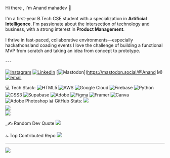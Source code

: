 
Hi there , I'm Anand mahadev 👋<br><br>I'm a first-year B.Tech CSE student with a specialization in **Artificial Intelligence**. I'm passionate about the intersection of technology and business, with a strong interest in **Product Management**.<br><br>I thrive in fast-paced, collaborative environments—especially  hackathons!and coading events I love the challenge of building a functional MVP from scratch and taking an idea from concept to prototype.<br><br>---<br><br>
[![Instagram](https://img.shields.io/badge/Instagram-%23E4405F.svg?logo=Instagram&logoColor=white)](https://instagram.com/anand.mahadevv) [![LinkedIn](https://img.shields.io/badge/LinkedIn-%230077B5.svg?logo=linkedin&logoColor=white)](https://linkedin.com/in/anandmahadev) [![Mastodon](https://img.shields.io/badge/-MASTODON-%232B90D9?logo=mastodon&logoColor=white)](https://mastodon.social/@Anand M) [![email](https://img.shields.io/badge/Email-D14836?logo=gmail&logoColor=white)](mailto:anandgowda82961@gmail.com) 

💻 Tech Stack:
![HTML5](https://img.shields.io/badge/html5-%23E34F26.svg?style=for-the-badge&logo=html5&logoColor=white) ![AWS](https://img.shields.io/badge/AWS-%23FF9900.svg?style=for-the-badge&logo=amazon-aws&logoColor=white) ![Google Cloud](https://img.shields.io/badge/GoogleCloud-%234285F4.svg?style=for-the-badge&logo=google-cloud&logoColor=white) ![Firebase](https://img.shields.io/badge/firebase-%23039BE5.svg?style=for-the-badge&logo=firebase) ![Python](https://img.shields.io/badge/python-3670A0?style=for-the-badge&logo=python&logoColor=ffdd54) ![CSS3](https://img.shields.io/badge/css3-%231572B6.svg?style=for-the-badge&logo=css3&logoColor=white) ![Supabase](https://img.shields.io/badge/Supabase-3ECF8E?style=for-the-badge&logo=supabase&logoColor=white) ![Adobe](https://img.shields.io/badge/adobe-%23FF0000.svg?style=for-the-badge&logo=adobe&logoColor=white) ![Figma](https://img.shields.io/badge/figma-%23F24E1E.svg?style=for-the-badge&logo=figma&logoColor=white) ![Framer](https://img.shields.io/badge/Framer-black?style=for-the-badge&logo=framer&logoColor=blue) ![Canva](https://img.shields.io/badge/Canva-%2300C4CC.svg?style=for-the-badge&logo=Canva&logoColor=white) ![Adobe Photoshop](https://img.shields.io/badge/adobe%20photoshop-%2331A8FF.svg?style=for-the-badge&logo=adobe%20photoshop&logoColor=white)
📊 GitHub Stats:
![](https://github-readme-stats.vercel.app/api?username=anandmahadev&theme=dark&hide_border=false&include_all_commits=true&count_private=true)<br/>
![](https://nirzak-streak-stats.vercel.app/?user=anandmahadev&theme=dark&hide_border=false)<br/>
![](https://github-readme-stats.vercel.app/api/top-langs/?username=anandmahadev&theme=dark&hide_border=false&include_all_commits=true&count_private=true&layout=compact)

_✍️ Random Dev Quote
![](https://quotes-github-readme.vercel.app/api?type=horizontal&theme=radical)

🔝 Top Contributed Repo
![](https://github-contributor-stats.vercel.app/api?username=anandmahadev&limit=5&theme=dark&combine_all_yearly_contributions=true)

---
[![](https://visitcount.itsvg.in/api?id=anandmahadev&icon=0&color=0)](https://visitcount.itsvg.in)

<!-- Proudly created with GPRM ( https://gprm.itsvg.in ) -->
